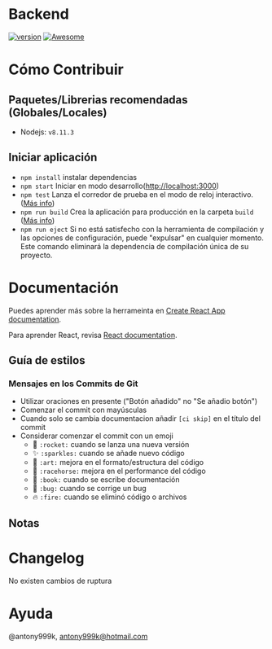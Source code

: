 # Backend

[![version](https://img.shields.io/badge/version-1.0.0-ff69b4.svg)]()
[![Awesome](https://cdn.rawgit.com/sindresorhus/awesome/d7305f38d29fed78fa85652e3a63e154dd8e8829/media/badge.svg)](https://github.com/wasabeef/awesome-android-ui)

# Cómo Contribuir

## Paquetes/Librerias recomendadas (Globales/Locales)
- Nodejs: `v8.11.3`

## Iniciar aplicación
- `npm install` instalar dependencias 
- `npm start` Iniciar en modo desarrollo([http://localhost:3000](http://localhost:3000))
- `npm test` Lanza el corredor de prueba en el modo de reloj interactivo. ([Más info](https://facebook.github.io/create-react-app/docs/running-tests))
- `npm run build` Crea la aplicación para producción en la carpeta `build` ([Más info](https://facebook.github.io/create-react-app/docs/deployment))
- `npm run eject` Si no está satisfecho con la herramienta de compilación y las opciones de configuración, puede "expulsar" en cualquier momento. Este comando eliminará la dependencia de compilación única de su proyecto.

# Documentación

Puedes aprender más sobre la herrameinta en [Create React App documentation](https://facebook.github.io/create-react-app/docs/getting-started).

Para aprender React, revisa [React documentation](https://reactjs.org/).

## Guía de estilos
### Mensajes en los Commits de Git

- Utilizar oraciones en presente ("Botón añadido" no "Se añadio botón")
- Comenzar el commit con mayúsculas
- Cuando solo se cambia documentacion añadir `[ci skip]` en el título del commit
- Considerar comenzar el commit con un emoji
    - :rocket: `:rocket:` cuando se lanza una nueva versión
    - :sparkles: `:sparkles:` cuando se añade nuevo código
    - :art: `:art:` mejora en el formato/estructura del código
    - :racehorse: `:racehorse:` mejora en el performance del código
    - :book: `:book:` cuando se escribe documentación
    - :bug: `:bug:` cuando se corrige un bug
    - :fire: `:fire:` cuando se eliminó código o archivos

## Notas

# Changelog
No existen cambios de ruptura

# Ayuda
@antony999k, antony999k@hotmail.com